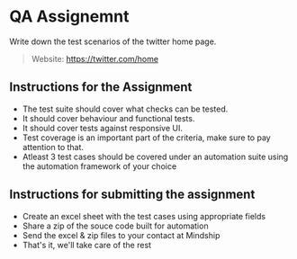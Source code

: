 # QA Assignemnt

Write down the test scenarios of the twitter home page.
>Website: https://twitter.com/home

## Instructions for the Assignment

- The test suite should cover what checks can be tested.
- It should cover behaviour and functional tests.
- It should cover tests against responsive UI.
- Test coverage is an important part of the criteria, make sure to pay attention to that.
- Atleast 3 test cases should be covered under an automation suite using the automation framework of your choice


## Instructions for submitting the assignment

- Create an excel sheet with the test cases using appropriate fields
- Share a zip of the souce code built for automation
- Send the excel & zip files to your contact at Mindship
- That's it, we'll take care of the rest

